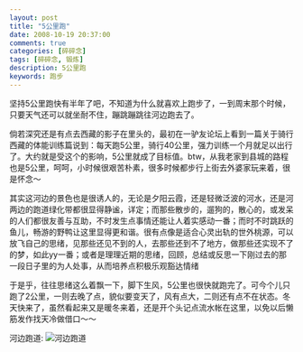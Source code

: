 ```yaml
---
layout: post
title: "5公里跑"
date: 2008-10-19 20:37:00 
comments: true
categories: [碎碎念]
tags: [碎碎念, 锻炼]
description: 5公里跑
keywords: 跑步
---
```


坚持5公里跑快有半年了吧，不知道为什么就喜欢上跑步了，一到周末那个时候，只要天气还可以就坐耐不住，蹦跳蹦跳往河边跑去了。 

<!--more-->

倘若深究还是有点去西藏的影子在里头的，最初在一驴友论坛上看到一篇关于骑行西藏的体能训练篇说到：每天跑5公里，骑行40公里，强力训练一个月就足以出行了。大约就是受这个的影响，5公里就成了目标值。btw，从我老家到县城的路程也是5公里，呵呵，小时候很艰苦朴素，很多时候都步行上街去外婆家玩来着，很是怀念～ 

其实这河边的景色也是很诱人的，无论是夕阳云霞，还是轻微泛波的河水，还是河两边的跑道绿化带都很显得静谧，详定；而那些散步的，遛狗的，散心的，或发呆的人们都很友善与互助，不时发生点事情还能让人着实感动一番；而时不时跳跃的鱼儿，畅游的野鸭让这里显得更和谐。很有点像是适合心灵出轨的世外桃源，可以放飞自己的思绪，见那些还见不到的人，去那些还到不了地方，做那些还实现不了的梦，如此yy一番；或者是理理近期的思绪，回顾，总结或反思一下刚过去的那一段日子里的为人处事，从而培养点积极乐观豁达情绪 

于是乎，往往思绪这么着飘一下，脚下生风，5公里也很快就跑完了。可今个儿只跑了2公里，一则去晚了点，貌似要变天了，风有点大，二则还有点不在状态。冬天快来了，虽然看起来又是暖冬来着，还是开个头记点流水帐在这里，以免以后懒筋发作找天冷做借口～～
 
河边跑道:
![河边跑道]()
